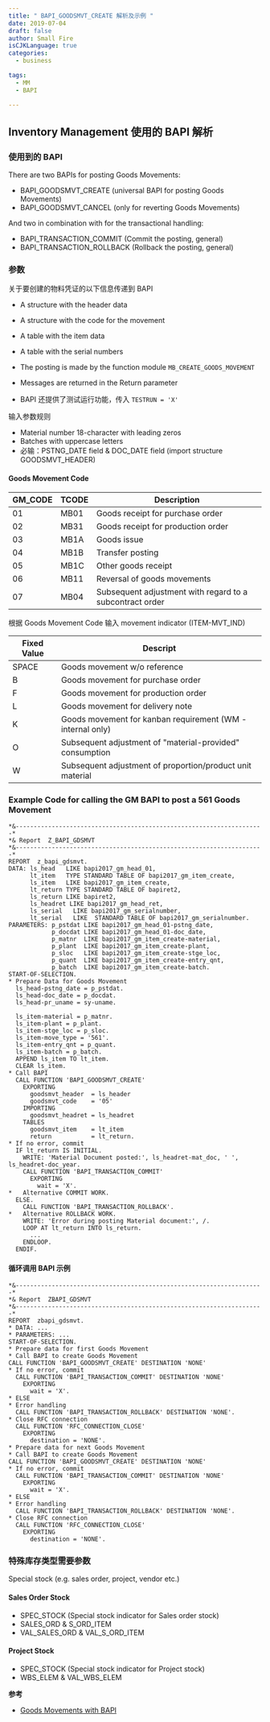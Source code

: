 ```yaml
---
title: " BAPI_GOODSMVT_CREATE 解析及示例 "
date: 2019-07-04
draft: false
author: Small Fire
isCJKLanguage: true
categories: 
  - business

tags: 
  - MM
  - BAPI

---
```


## Inventory Management 使用的 BAPI 解析

### 使用到的 BAPI

There are two BAPIs for posting Goods Movements:

- BAPI_GOODSMVT_CREATE (universal BAPI for posting Goods Movements)
- BAPI_GOODSMVT_CANCEL (only for reverting Goods Movements)

And two in combination with for the transactional handling:

- BAPI_TRANSACTION_COMMIT (Commit the posting, general)
- BAPI_TRANSACTION_ROLLBACK (Rollback the posting, general)

### 参数

关于要创建的物料凭证的以下信息传递到 BAPI

- A structure with the header data
- A structure with the code for the movement
- A table with the item data
- A table with the serial numbers
- The posting is made by the function module `MB_CREATE_GOODS_MOVEMENT`
- Messages are returned in the Return parameter

- BAPI 还提供了测试运行功能，传入  `TESTRUN = 'X'` 

输入参数规则

- Material number 18-character with leading zeros
- Batches with uppercase letters
- 必输：PSTNG_DATE field & DOC_DATE field (import structure GOODSMVT_HEADER) 

#### Goods Movement Code

| GM_CODE | TCODE | Description                                              |
| ------- | ----- | -------------------------------------------------------- |
| 01      | MB01  | Goods receipt for purchase order                         |
| 02      | MB31  | Goods receipt for production order                       |
| 03      | MB1A  | Goods issue                                              |
| 04      | MB1B  | Transfer posting                                         |
| 05      | MB1C  | Other goods receipt                                      |
| 06      | MB11  | Reversal of goods movements                              |
| 07      | MB04  | Subsequent adjustment with regard to a subcontract order |

根据 Goods Movement Code 输入 movement indicator (ITEM-MVT_IND)

| Fixed Value | Descript                                                   |
| ----------- | ---------------------------------------------------------- |
| SPACE       | Goods movement w/o reference                               |
| B           | Goods movement for purchase order                          |
| F           | Goods movement for production order                        |
| L           | Goods movement for delivery note                           |
| K           | Goods movement for kanban requirement (WM - internal only) |
| O           | Subsequent adjustment of "material-provided" consumption   |
| W           | Subsequent adjustment of proportion/product unit material  |

### Example Code for calling the GM BAPI to post a 561 Goods Movement

```ABAP
*&---------------------------------------------------------------------*
*& Report  Z_BAPI_GDSMVT
*&---------------------------------------------------------------------*
REPORT  z_bapi_gdsmvt.
DATA: ls_head   LIKE bapi2017_gm_head_01,
      lt_item   TYPE STANDARD TABLE OF bapi2017_gm_item_create,
      ls_item   LIKE bapi2017_gm_item_create,
      lt_return TYPE STANDARD TABLE OF bapiret2,
      ls_return LIKE bapiret2,
      ls_headret LIKE bapi2017_gm_head_ret,
      ls_serial   LIKE bapi2017_gm_serialnumber,
      lt_serial   LIKE  STANDARD TABLE OF bapi2017_gm_serialnumber.
PARAMETERS: p_pstdat LIKE bapi2017_gm_head_01-pstng_date,
            p_docdat LIKE bapi2017_gm_head_01-doc_date,
            p_matnr  LIKE bapi2017_gm_item_create-material,
            p_plant  LIKE bapi2017_gm_item_create-plant,
            p_sloc   LIKE bapi2017_gm_item_create-stge_loc,
            p_quant  LIKE bapi2017_gm_item_create-entry_qnt,
            p_batch  LIKE bapi2017_gm_item_create-batch.
START-OF-SELECTION.
* Prepare Data for Goods Movement
  ls_head-pstng_date = p_pstdat.
  ls_head-doc_date = p_docdat.
  ls_head-pr_uname = sy-uname.

  ls_item-material = p_matnr.
  ls_item-plant = p_plant.
  ls_item-stge_loc = p_sloc.
  ls_item-move_type = '561'.
  ls_item-entry_qnt = p_quant.
  ls_item-batch = p_batch.
  APPEND ls_item TO lt_item.
  CLEAR ls_item.
* Call BAPI
  CALL FUNCTION 'BAPI_GOODSMVT_CREATE'
    EXPORTING
      goodsmvt_header  = ls_header
      goodsmvt_code    = '05'
    IMPORTING
      goodsmvt_headret = ls_headret
    TABLES
      goodsmvt_item    = lt_item
      return           = lt_return.
* If no error, commit
  IF lt_return IS INITIAL.
    WRITE: 'Material Document posted:', ls_headret-mat_doc, ' ', ls_headret-doc_year.
    CALL FUNCTION 'BAPI_TRANSACTION_COMMIT'
      EXPORTING
        wait = 'X'.
*   Alternative COMMIT WORK.
  ELSE.
    CALL FUNCTION 'BAPI_TRANSACTION_ROLLBACK'.
*   Alternative ROLLBACK WORK.
    WRITE: 'Error during posting Material document:', /.
    LOOP AT lt_return INTO ls_return.
      ...
    ENDLOOP.
  ENDIF.
```

#### 循环调用 BAPI 示例

```ABAP
*&---------------------------------------------------------------------*
*& Report  ZBAPI_GDSMVT
*&---------------------------------------------------------------------*
REPORT  zbapi_gdsmvt. 
* DATA: ...
* PARAMETERS: ...
START-OF-SELECTION.
* Prepare data for first Goods Movement
* Call BAPI to create Goods Movement
CALL FUNCTION 'BAPI_GOODSMVT_CREATE' DESTINATION 'NONE'
* If no error, commit
  CALL FUNCTION 'BAPI_TRANSACTION_COMMIT' DESTINATION 'NONE'
    EXPORTING
      wait = 'X'.
* ELSE
* Error handling 
  CALL FUNCTION 'BAPI_TRANSACTION_ROLLBACK' DESTINATION 'NONE'.
* Close RFC connection
  CALL FUNCTION 'RFC_CONNECTION_CLOSE'
    EXPORTING
      destination = 'NONE'.
* Prepare data for next Goods Movement
* Call BAPI to create Goods Movement
CALL FUNCTION 'BAPI_GOODSMVT_CREATE' DESTINATION 'NONE'
* If no error, commit
  CALL FUNCTION 'BAPI_TRANSACTION_COMMIT' DESTINATION 'NONE'
    EXPORTING
      wait = 'X'.
* ELSE
* Error handling 
  CALL FUNCTION 'BAPI_TRANSACTION_ROLLBACK' DESTINATION 'NONE'.
* Close RFC connection
  CALL FUNCTION 'RFC_CONNECTION_CLOSE'
    EXPORTING
      destination = 'NONE'.
```

### 特殊库存类型需要参数

Special stock (e.g. sales order, project, vendor etc.)

#### Sales Order Stock

- SPEC_STOCK (Special stock indicator for Sales order stock)
- SALES_ORD & S_ORD_ITEM
- VAL_SALES_ORD & VAL_S_ORD_ITEM 

#### Project Stock

- SPEC_STOCK (Special stock indicator for Project stock)
- WBS_ELEM & VAL_WBS_ELEM



**参考**

- [Goods Movements with BAPI](https://wiki.scn.sap.com/wiki/display/ERPSCM/Goods+Movements+with+BAPI)